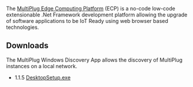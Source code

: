 The [MultiPlug Edge Computing Platform](https://www.multiplug.app) (ECP) is a no-code low-code extensionable .Net Framework development platform allowing the upgrade of software applications to be IoT Ready using web browser based technologies.

## Downloads
The MultiPlug Windows Discovery App allows the discovery of MultiPlug instances on a local network.
* 1.1.5 [DesktopSetup.exe](https://github.com/British-Systems/MultiPlug.Windows.Desktop/releases/latest/download/DesktopSetup.exe)
